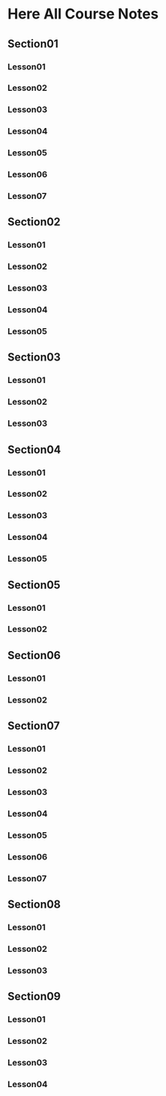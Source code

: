 # Here All Course Notes

## Section01

### Lesson01
### Lesson02
### Lesson03
### Lesson04
### Lesson05
### Lesson06
### Lesson07


## Section02

### Lesson01
### Lesson02
### Lesson03
### Lesson04
### Lesson05


## Section03

### Lesson01
### Lesson02
### Lesson03


## Section04

### Lesson01
### Lesson02
### Lesson03
### Lesson04
### Lesson05


## Section05

### Lesson01
### Lesson02


## Section06

### Lesson01
### Lesson02


## Section07

### Lesson01
### Lesson02
### Lesson03
### Lesson04
### Lesson05
### Lesson06
### Lesson07


## Section08

### Lesson01
### Lesson02
### Lesson03


## Section09

### Lesson01
### Lesson02
### Lesson03
### Lesson04
